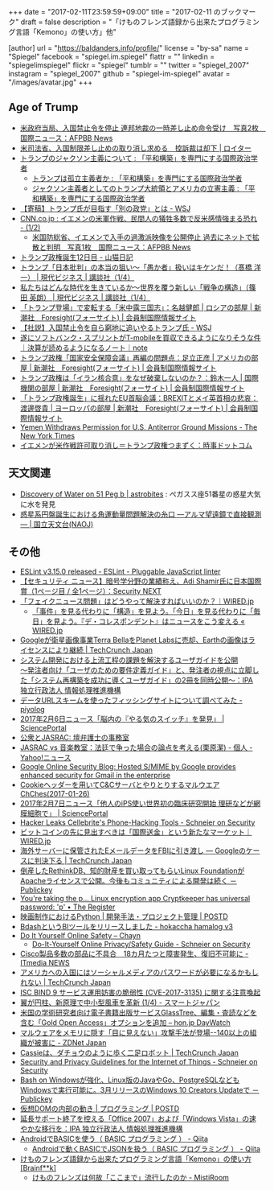 +++
date = "2017-02-11T23:59:59+09:00"
title = "2017-02-11 のブックマーク"
draft = false
description = "「けものフレンズ語録から出来たプログラミング言語「Kemono」の使い方」他"

[author]
  url = "https://baldanders.info/profile/"
  license = "by-sa"
  name = "Spiegel"
  facebook = "spiegel.im.spiegel"
  flattr = ""
  linkedin = "spiegelimspiegel"
  flickr = "spiegel"
  tumblr = ""
  twitter = "spiegel_2007"
  instagram = "spiegel_2007"
  github = "spiegel-im-spiegel"
  avatar = "/images/avatar.jpg"
+++

## Age of Trump

- [米政府当局、入国禁止令を停止 連邦地裁の一時差し止め命令受け　写真2枚　国際ニュース：AFPBB News](http://www.afpbb.com/articles/-/3116685)
- [米司法省、入国制限差し止めの取り消し求める　控訴裁は却下 | ロイター](http://jp.reuters.com/article/usa-trump-immigration-idJPKBN15K0VO)
- [トランプのジャクソン主義について : 「平和構築」を専門にする国際政治学者](http://shinodahideaki.blog.jp/archives/13232921.html)
    - [トランプは孤立主義者か : 「平和構築」を専門にする国際政治学者](http://shinodahideaki.blog.jp/archives/12970288.html)
    - [ジャクソン主義者としてのトランプ大統領とアメリカの立憲主義 : 「平和構築」を専門にする国際政治学者](http://shinodahideaki.blog.jp/archives/13278018.html)
- [【寄稿】トランプ氏が目指す「別の政党」とは - WSJ](http://jp.wsj.com/articles/SB12107231265257393585504582590280066821206)
- [CNN.co.jp : イエメンの米軍作戦、民間人の犠牲多数で反米感情強まる恐れ - (1/2)](http://www.cnn.co.jp/world/35096013.html)
    - [米国防総省、イエメンで入手の過激派映像を公開停止 過去にネットで拡散と判明　写真1枚　国際ニュース：AFPBB News](http://www.afpbb.com/articles/-/3116640)
- [トランプ政権誕生12日目 - 山猫日記](http://lullymiura.hatenadiary.jp/entry/2017/02/01/145451)
- [トランプ「日本批判」の本当の狙い〜「愚か者」扱いはキケンだ！（髙橋 洋一） | 現代ビジネス | 講談社（1/4）](https://scrapbox.io/spiegel-branch/)
- [私たちはどんな時代を生きているか〜世界を覆う新しい「戦争の構造」（篠田 英朗） | 現代ビジネス | 講談社（1/4）](http://gendai.ismedia.jp/articles/-/50566)
- [「トランプ登場」で変転する「米中露三国志」：名越健郎 | ロシアの部屋 | 新潮社　Foresight(フォーサイト) | 会員制国際情報サイト](http://www.fsight.jp/articles/-/41982)
- [【社説】入国禁止令を自ら窮地に追いやるトランプ氏 - WSJ](http://jp.wsj.com/articles/SB11367774349816344181604582604400177657354?reflink=fb)
- [遂にソフトバンク・スプリントがT-mobileを買収できるようになりそうな件｜決算が読めるようになるノート｜note](https://note.mu/shibataism/n/n69fb7d3c6ba3)
- [トランプ政権「国家安全保障会議」再編の問題点：足立正彦 | アメリカの部屋 | 新潮社　Foresight(フォーサイト) | 会員制国際情報サイト](http://www.fsight.jp/articles/-/41983)
- [トランプ政権は「イラン核合意」をなぜ破棄しないのか？：鈴木一人 | 国際機関の部屋 | 新潮社　Foresight(フォーサイト) | 会員制国際情報サイト](http://www.fsight.jp/articles/-/41990)
- [「トランプ政権誕生」に揺れたEU首脳会議：BREXITとメイ英首相の悲哀：渡邊啓貴 | ヨーロッパの部屋 | 新潮社　Foresight(フォーサイト) | 会員制国際情報サイト](http://www.fsight.jp/articles/-/41994)
- [Yemen Withdraws Permission for U.S. Antiterror Ground Missions - The New York Times](https://www.nytimes.com/2017/02/07/world/middleeast/yemen-special-operations-missions.html)
- [イエメンが米作戦許可取り消し＝トランプ政権つまずく：時事ドットコム](http://www.jiji.com/jc/article?k=2017020800926&g=int)

## 天文関連

- [Discovery of Water on 51 Peg b | astrobites](https://astrobites.org/2017/02/01/discovery-of-water-on-51-peg-b/) : ペガスス座51番星の惑星大気に水を発見
- [惑星系円盤誕生における角運動量問題解決の糸口 ―アルマ望遠鏡で直接観測― | 国立天文台(NAOJ)](http://www.nao.ac.jp/news/science/2017/20170208-alma.html)

## その他

- [ESLint v3.15.0 released - ESLint - Pluggable JavaScript linter](http://eslint.org/blog/2017/02/eslint-v3.15.0-released)
- [【セキュリティ ニュース】暗号学分野の業績称え、Adi Shamir氏に日本国際賞（1ページ目 / 全1ページ）：Security NEXT](http://www.security-next.com/078085)
- [「フェイクニュース問題」はどうやって解決すればいいのか？｜WIRED.jp](http://wired.jp/2017/02/04/solving-fake-news/)
    - [「事件」を見る代わりに「構造」を見よう。「今日」を見る代わりに「毎日」を見よう。『デ・コレスポンデント』はニュースをこう変える « WIRED.jp](http://wired.jp/special/2017/de-correspondent/)
- [Googleが衛星画像事業Terra BellaをPlanet Labsに売却、Earthの画像はライセンスにより継続 | TechCrunch Japan](http://jp.techcrunch.com/2017/02/04/20170203google-selling-terra-bella-satellite-imaging-business-to-planet/)
- [システム開発における上流工程の課題を解決するユーザガイドを公開<br />～発注者向け「ユーザのための要件定義ガイド」と、発注者の視点に立脚した「システム再構築を成功に導くユーザガイド」の2冊を同時公開～：IPA 独立行政法人 情報処理推進機構](http://www.ipa.go.jp/sec/reports/20170131.html)
- [データURLスキームを使ったフィッシングサイトについて調べてみた - piyolog](http://d.hatena.ne.jp/Kango/20170206/1486351285)
- [2017年2月6日ニュース「脳内の『やる気のスイッチ』を発見」 | SciencePortal](http://scienceportal.jst.go.jp/news/newsflash_review/newsflash/2017/02/20170206_01.html)
- [公衆とJASRAC: 壇弁護士の事務室](http://danblog.cocolog-nifty.com/index/2017/02/jasrac-599f.html)
- [JASRAC vs 音楽教室：法廷で争った場合の論点を考える(栗原潔) - 個人 - Yahoo!ニュース](http://bylines.news.yahoo.co.jp/kuriharakiyoshi/20170206-00067411/)
- [Google Online Security Blog: Hosted S/MIME by Google provides enhanced security for Gmail in the enterprise](https://security.googleblog.com/2017/02/hosted-smime-by-google-provides.html)
- [Cookieヘッダーを用いてC&CサーバとやりとりするマルウエアChChes(2017-01-26)](http://www.jpcert.or.jp/magazine/acreport-ChChes.html)
- [2017年2月7日ニュース「他人のiPS使い世界初の臨床研究開始 理研などが網膜細胞で」 | SciencePortal](http://scienceportal.jst.go.jp/news/newsflash_review/newsflash/2017/02/20170207_01.html)
- [Hacker Leaks Cellebrite's Phone-Hacking Tools - Schneier on Security](https://www.schneier.com/blog/archives/2017/02/hacker_leaks_ce.html)
- [ビットコインの先に見出すべきは「国際送金」という新たなマーケット｜WIRED.jp](http://wired.jp/2017/02/05/stellar-emerges-from-shadow/)
- [海外サーバーに保管されたEメールデータをFBIに引き渡し ― Googleのケースに判決下る | TechCrunch Japan](http://jp.techcrunch.com/2017/02/06/20170204google-told-to-hand-over-foreign-emails-in-fbi-search-warrant-ruling/)
- [倒産したRethinkDB、知的財産を買い取ってもらいLinux FoundationがApacheライセンスで公開。今後もコミュニティによる開発は続く － Publickey](http://www.publickey1.jp/blog/17/rethinkdblinux_foundationapache.html)
- [You're taking the p... Linux encryption app Cryptkeeper has universal password: 'p' • The Register](https://www.theregister.co.uk/2017/01/31/cryptkeeper_cooked/)
- [映画制作におけるPython | 開発手法・プロジェクト管理 | POSTD](http://postd.cc/python-for-feature-film/)
- [BdashというBIツールをリリースしました - hokaccha hamalog v3](http://hokaccha.hatenablog.com/entry/2017/02/08/084821)
- [Do It Yourself Online Safety – Chayn](http://chayn.co/safety/)
    - [Do-It-Yourself Online Privacy/Safety Guide - Schneier on Security](https://www.schneier.com/blog/archives/2017/02/do-it-yourself_.html)
- [Cisco製品多数の部品に不具合　18カ月たつと障害発生、復旧不可能に - ITmedia NEWS](http://www.itmedia.co.jp/news/articles/1702/08/news069.html)
- [アメリカへの入国にはソーシャルメディアのパスワードが必要になるかもしれない | TechCrunch Japan](http://jp.techcrunch.com/2017/02/09/20170208passwords-for-social-media-accounts-could-be-required-for-some-to-enter-country/)
- [ISC BIND 9 サービス運用妨害の脆弱性 (CVE-2017-3135) に関する注意喚起](http://www.jpcert.or.jp/at/2017/at170007.html)
- [翼が円柱、新原理で中小型風車を革新 (1/4) - スマートジャパン](http://www.itmedia.co.jp/smartjapan/articles/1701/30/news101.html)
- [米国の学術研究者向け電子書籍出版サービスGlassTree、編集・査読などを含む「Gold Open Access」オプションを追加 – hon.jp DayWatch](https://hon.jp/news/1.0/0/10784)
- [マルウェアをメモリに隠す「目に見えない」攻撃手法が登場--140以上の組織が被害に - ZDNet Japan](https://japan.zdnet.com/article/35096314/)
- [Cassieは、ダチョウのように歩く二足ロボット | TechCrunch Japan](http://jp.techcrunch.com/2017/02/10/20170209cassie-the-ostrich-bot-does-the-bipedal-robot-chicken-walk/)
- [Security and Privacy Guidelines for the Internet of Things - Schneier on Security](https://www.schneier.com/blog/archives/2017/02/security_and_pr.html)
- [Bash on Windowsが強化、Linux版のJavaやGo、PostgreSQLなどもWindowsで実行可能に。3月リリースのWindows 10 Creators Updateで － Publickey](http://www.publickey1.jp/blog/17/bash_on_windows_creators_update.html)
- [仮想DOMの内部の動き | プログラミング | POSTD](http://postd.cc/the-inner-workings-of-virtual-dom/)
- [延長サポート終了を控える「Office 2007」および「Windows Vista」の速やかな移行を：IPA 独立行政法人 情報処理推進機構](http://www.ipa.go.jp/security/announce/winvista_office2007_eos.html)
- [AndroidでBASICを使う（ BASIC プログラミング ） - Qiita](http://qiita.com/basictomonokai/items/25bcb21ec69c00e9ad23)
    - [Androidで動くBASICでJSONを扱う（ BASIC プログラミング ） - Qiita](http://qiita.com/basictomonokai/items/d4635252f3b7ec0c1b70)
- [けものフレンズ語録から出来たプログラミング言語「Kemono」の使い方[Brainf**k]](https://nijipi.com/it-news/kemono-lang_ruby-brainfuck/)
    - [けものフレンズは何故「ここまで」流行したのか - MistiRoom](http://mistclast.hatenablog.com/entry/2017/02/07/224044)
